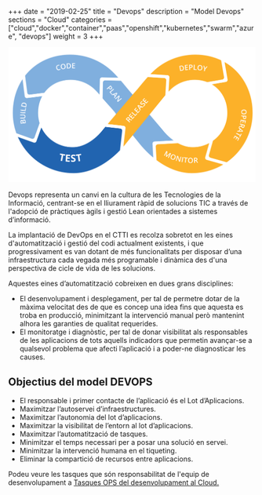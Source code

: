+++
date        = "2019-02-25"
title       = "Devops"
description = "Model Devops"
sections    = "Cloud"
categories  = ["cloud","docker","container","paas","openshift","kubernetes","swarm","azure", "devops"]
weight = 3
+++

![Devops](/related/cloud/devops.png)

Devops representa un canvi en la cultura de les Tecnologies de la Informació, centrant-se en el lliurament ràpid de solucions TIC a través de l'adopció de pràctiques àgils i gestió Lean orientades a sistemes d’informació.

La implantació de DevOps en el CTTI es recolza sobretot en les eines d'automatització i gestió del codi actualment existents, i que progressivament es van dotant de més funcionalitats per disposar d’una infraestructura cada vegada més programable i dinàmica des d'una perspectiva de cicle de vida de les solucions. 

Aquestes eines d’automatització cobreixen en dues grans disciplines:

- El desenvolupament i desplegament, per tal de permetre dotar de la màxima velocitat des de que es concep una idea fins que aquesta es troba en producció, minimitzant la intervenció manual però mantenint alhora les garanties de qualitat requerides.
- El monitoratge i diagnòstic, per tal de donar visibilitat als responsables de les aplicacions de tots aquells indicadors que permetin avançar-se a qualsevol problema que afecti l’aplicació i a poder-ne diagnosticar les causes.


## Objectius del model DEVOPS

- El responsable i primer contacte de l’aplicació és el Lot d’Aplicacions.
- Maximitzar l’autoservei d’infraestructures.
- Maximitzar l’autonomia del lot d’aplicacions.
- Maximitzar la visibilitat de l’entorn al lot d’aplicacions.
- Maximitzar l’automatització de tasques.
- Minimitzar el temps necessari per a posar una solució en servei.
- Minimitzar la intervenció humana en el tiqueting.
- Eliminar la compartició de recursos entre aplicacions.

Podeu veure les tasques que són responsabilitat de l'equip de desenvolupament a [Tasques OPS del desenvolupament al Cloud.](https://canigo.ctti.gencat.cat/drafts_cloud/ops-cloud/)
